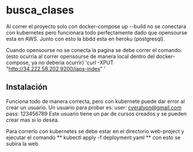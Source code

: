 # busca_clases

Al correr el proyecto solo con docker-compose up --build no se conectara con kubernetes pero funcionara todo perfectamente dado que opensourse esta en AWS.
Junto con esto la bbdd esta en heroku (postgresql).

Cuando opensourse no se conecta la pagina se debe correr el comando: (esto ocurria al correr opensourse de manera local dentro del docker-compose, ya no deberia ocurrir)
'curl -XPUT "http://34.222.58.202:9200/iaps-index" '


## Instalación
Funciona todo de manera correcta, pero con kubernete puede dar error al crear un usuario.
Un usuario para probar es:
  user: cveralyon@gmail.com
  pass: 123456789
Este usuario tiene un par de cursos creados y se pueden crear mas si lo desea.

Para correrlo con kubernetes se debe estar en el directorio web-project y ejecutar el comando ** kubectl apply -f deployment.yaml ** con esto se subira la web
